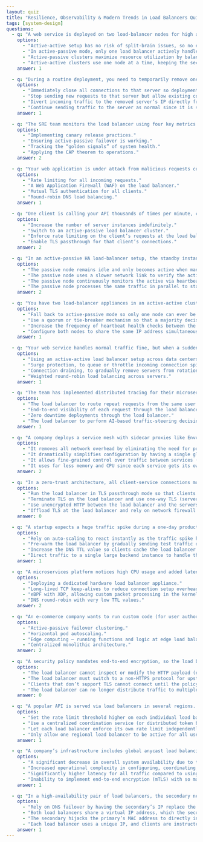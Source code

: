 ```yaml
---
layout: quiz
title: "Resilience, Observability & Modern Trends in Load Balancers Quiz"
tags: [system-design]
questions:
  - q: "A web service is deployed on two load-balancer nodes for high availability. In one configuration, both nodes share traffic simultaneously; in another, one node handles traffic while the second stays on standby until needed. Which statement about these two configurations is correct?"
    options:
      - "Active-active setup has no risk of split-brain issues, so no extra coordination is required."
      - "In active-passive mode, only one load balancer actively handles traffic and the other takes over only if the primary fails."
      - "Active-passive clusters maximize resource utilization by balancing traffic across both nodes in normal operation."
      - "Active-active clusters use one node at a time, keeping the second node completely idle during normal operation."
    answer: 1

  - q: "During a routine deployment, you need to temporarily remove one of the application servers from the load balancer's pool. There are active user sessions on that server. How should the load balancer handle this to avoid dropping users’ connections?"
    options:
      - "Immediately close all connections to that server so deployment can proceed."
      - "Stop sending new requests to that server but allow existing connections to finish (graceful connection draining)."
      - "Divert incoming traffic to the removed server’s IP directly from clients."
      - "Continue sending traffic to the server as normal since it is still online."
    answer: 1

  - q: "The SRE team monitors the load balancer using four key metrics: traffic (requests per second), latency, errors, and saturation (resource usage). They set up alerts when error rates or latency exceed SLO thresholds. What monitoring approach are they following with these metrics?"
    options:
      - "Implementing canary release practices."
      - "Ensuring active-passive failover is working."
      - "Tracking the “golden signals” of system health."
      - "Applying the CAP theorem to operations."
    answer: 2

  - q: "Your web application is under attack from malicious requests containing SQL-injection attempts and other exploits. You want the load balancer to inspect and block these dangerous HTTP payloads before they reach your servers. Which feature should be enabled?"
    options:
      - "Rate limiting for all incoming requests."
      - "A Web Application Firewall (WAF) on the load balancer."
      - "Mutual TLS authentication for all clients."
      - "Round-robin DNS load balancing."
    answer: 1

  - q: "One client is calling your API thousands of times per minute, causing performance issues for other users. The traffic is legitimate but overwhelming. What load-balancer feature can prevent a single client from consuming all resources at the expense of others?"
    options:
      - "Increase the number of server instances indefinitely."
      - "Switch to an active-passive load balancer cluster."
      - "Enforce rate limiting on the client’s requests at the load balancer."
      - "Enable TLS passthrough for that client’s connections."
    answer: 2

  - q: "In an active-passive HA load-balancer setup, the standby instance must detect when the active instance goes down. How is this typically accomplished?"
    options:
      - "The passive node remains idle and only becomes active when manually triggered by an operator."
      - "The passive node uses a slower network link to verify the active node’s status."
      - "The passive node continuously monitors the active via heartbeat messages or health checks and takes over if it stops responding."
      - "The passive node processes the same traffic in parallel to stay in sync with the active node."
    answer: 2

  - q: "You have two load-balancer appliances in an active-active cluster. If the network link between them fails, each one might assume the other is dead and take full control, resulting in both acting as primary (a split-brain scenario). What design measure can prevent this?"
    options:
      - "Fall back to active-passive mode so only one node can ever be primary at a time."
      - "Use a quorum or tie-breaker mechanism so that a majority decision is needed before a node declares itself primary."
      - "Increase the frequency of heartbeat health checks between the two nodes."
      - "Configure both nodes to share the same IP address simultaneously at all times."
    answer: 1

  - q: "Your web service handles normal traffic fine, but when a sudden surge of clients all connect at once, the back-end servers are momentarily overwhelmed by the initial flood of new requests. Which load-balancer feature helps protect the servers by smoothing out such traffic bursts?"
    options:
      - "Using an active-active load balancer setup across data centers."
      - "Surge protection, to queue or throttle incoming connection spikes before they hit the servers."
      - "Connection draining, to gradually remove servers from rotation during deploys."
      - "Weighted round-robin load balancing across servers."
    answer: 1

  - q: "The team has implemented distributed tracing for their microservices. They want the load balancer to participate in traces as well by adding a unique trace-ID header and recording forwarding latency. What does this enable?"
    options:
      - "The load balancer to route repeat requests from the same user to the same server."
      - "End-to-end visibility of each request through the load balancer and onward (full distributed tracing)."
      - "Zero downtime deployments through the load balancer."
      - "The load balancer to perform AI-based traffic-steering decisions."
    answer: 1

  - q: "A company deploys a service mesh with sidecar proxies like Envoy for each microservice instead of relying only on a central load balancer for service-to-service traffic. Which is an advantage of this sidecar-based approach?"
    options:
      - "It removes all network overhead by eliminating the need for proxies or load balancers."
      - "It dramatically simplifies configuration by having a single global load balancer for everything."
      - "It allows fine-grained control over traffic between services (local routing, retries, mTLS encryption) to improve resilience and security."
      - "It uses far less memory and CPU since each service gets its own proxy rather than a shared load balancer."
    answer: 2

  - q: "In a zero-trust architecture, all client-service connections must use mutual TLS (mTLS) for authentication. How can you configure the load balancer to enforce this while keeping the TLS connection end-to-end between client and server?"
    options:
      - "Run the load balancer in TLS passthrough mode so that clients and servers establish a mutual TLS connection directly."
      - "Terminate TLS on the load balancer and use one-way TLS (server-only certificates) on the connections to the servers."
      - "Use unencrypted HTTP between the load balancer and the servers since the client was already authenticated."
      - "Offload TLS at the load balancer and rely on network firewall rules for authentication to the servers."
    answer: 0

  - q: "A startup expects a huge traffic spike during a one-day product launch. Their cloud load balancer can scale up, but it takes a few minutes to provision new capacity once the surge begins. What should they do beforehand?"
    options:
      - "Rely on auto-scaling to react instantly as the traffic spike happens."
      - "Pre-warm the load balancer by gradually sending test traffic or requesting a capacity increase in advance of the event."
      - "Increase the DNS TTL value so clients cache the load balancer’s address longer."
      - "Direct traffic to a single large backend instance to handle the surge temporarily."
    answer: 1

  - q: "A microservices platform notices high CPU usage and added latency from running a sidecar proxy alongside each service for load balancing. To reduce user-space overhead, they consider performing load balancing in the Linux kernel instead. Which technology enables this?"
    options:
      - "Deploying a dedicated hardware load balancer appliance."
      - "Long-lived TCP keep-alives to reduce connection setup overhead."
      - "eBPF with XDP, allowing custom packet processing in the kernel’s networking stack."
      - "DNS round-robin with very low TTL values."
    answer: 2

  - q: "An e-commerce company wants to run custom code (for user authorization and dynamic content) at the edge of the network within CDN or load-balancer nodes. What is this architectural trend called?"
    options:
      - "Active-passive failover clustering."
      - "Horizontal pod autoscaling."
      - "Edge computing – running functions and logic at edge load balancer locations."
      - "Centralized monolithic architecture."
    answer: 2

  - q: "A security policy mandates end-to-end encryption, so the load balancer is configured for TLS passthrough (it forwards encrypted traffic without decrypting). What is one significant limitation of this setup?"
    options:
      - "The load balancer cannot inspect or modify the HTTP payload (e.g., for WAF filtering or header injection) since it never decrypts the traffic."
      - "The load balancer must switch to a non-HTTPS protocol for upstream communication."
      - "Clients that don’t support TLS cannot connect until the policy is removed."
      - "The load balancer can no longer distribute traffic to multiple backend servers."
    answer: 0

  - q: "A popular API is served via load balancers in several regions. The team wants to enforce a global rate limit per user across all these distributed instances. What is a common solution?"
    options:
      - "Set the rate limit threshold higher on each individual load balancer to account for multiple instances."
      - "Use a centralized coordination service (or distributed token bucket) that all load balancers consult to track and enforce the global rate limit."
      - "Let each load balancer enforce its own rate limit independently and hope it naturally balances out across regions."
      - "Only allow one regional load balancer to be active for all users at any given time."
    answer: 1

  - q: "A company’s infrastructure includes global anycast load balancing, a service mesh with sidecar proxies, and eBPF-based optimizations in the kernel. Engineers are finding it challenging to manage. What is a primary drawback of such a highly complex, multi-layer load-balancing architecture?"
    options:
      - "A significant decrease in overall system availability due to too much redundancy."
      - "Increased operational complexity in configuring, coordinating, and debugging across so many interacting layers."
      - "Significantly higher latency for all traffic compared to using a single simple load balancer."
      - "Inability to implement end-to-end encryption (mTLS) with so many components."
    answer: 1

  - q: "In a high-availability pair of load balancers, the secondary needs to seamlessly take over traffic if the primary fails—without clients noticing. What technique is used to achieve this transparent failover?"
    options:
      - "Rely on DNS failover by having the secondary’s IP replace the primary’s in DNS when a failure is detected."
      - "Both load balancers share a virtual IP address, which the secondary will assume (advertise) if the primary goes down."
      - "The secondary hijacks the primary’s MAC address to directly intercept packets intended for the primary."
      - "Each load balancer uses a unique IP, and clients are instructed to connect to the second IP if the first one fails."
    answer: 1
---
```

